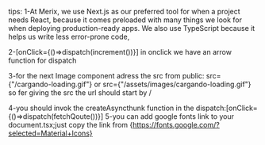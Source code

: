 tips:
1-At Merix, we use Next.js as our preferred tool for when a project needs React, because it comes preloaded with many things we look for when deploying production-ready apps. We also use TypeScript because it helps us write less error-prone code,

2-[onClick={()=>dispatch(increment())}] in onclick we have an arrow function for dispatch

3-for the next Image component adress the src from public:  src={"/cargando-loading.gif"} or  src={"/assets/images/cargando-loading.gif"} so fer giving the src the url should start by /

4-you should invok the createAsyncthunk function in the dispatch:[onClick={()=>dispatch(fetchQoute())}]
5-you can add google fonts link to your document.tsx;just copy the link from {https://fonts.google.com/?selected=Material+Icons}